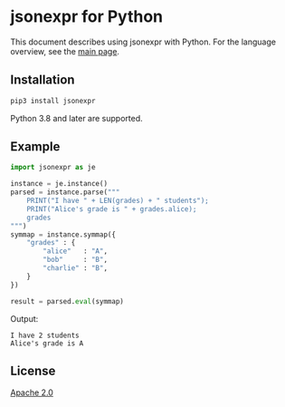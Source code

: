 # jsonexpr for Python

This document describes using jsonexpr with Python.
For the language overview, see the [main page](https://github.com/markuskimius/jsonexpr).


## Installation

```sh
pip3 install jsonexpr
```

Python 3.8 and later are supported.


## Example

```python
import jsonexpr as je

instance = je.instance()
parsed = instance.parse("""
    PRINT("I have " + LEN(grades) + " students");
    PRINT("Alice's grade is " + grades.alice);
    grades
""")
symmap = instance.symmap({
    "grades" : {
        "alice"   : "A",
        "bob"     : "B",
        "charlie" : "B",
    }
})

result = parsed.eval(symmap)
```

Output:

```
I have 2 students
Alice's grade is A
```


## License

[Apache 2.0](https://github.com/markuskimius/jsonexpr/blob/main/LICENSE)

